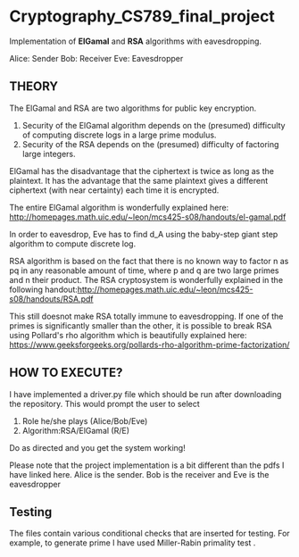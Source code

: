 # Cryptography_CS789_final_project
Implementation of **ElGamal** and **RSA** algorithms with eavesdropping.

Alice: Sender
Bob: Receiver
Eve: Eavesdropper


## THEORY

The ElGamal and  RSA are two algorithms for public key encryption.

1) Security of the ElGamal algorithm depends on the (presumed) difficulty of computing discrete logs in a
large prime modulus.
2) Security of the RSA depends on the (presumed) difficulty of factoring large integers.


ElGamal has the disadvantage that the ciphertext is twice as
long as the plaintext. It has the advantage that the same plaintext gives a different
ciphertext (with near certainty) each time it is encrypted.   

The entire ElGamal algorithm  is wonderfully explained here:
http://homepages.math.uic.edu/~leon/mcs425-s08/handouts/el-gamal.pdf

In order to eavesdrop, Eve has to find d_A using the baby-step giant step algorithm to compute discrete log.

RSA algorithm is based on the fact that there is no known way to factor n as pq in
any reasonable amount of time, where p and q are two large primes and n their product. The RSA cryptosystem is wonderfully explained in the following handout:http://homepages.math.uic.edu/~leon/mcs425-s08/handouts/RSA.pdf

This still doesnot make RSA totally immune to eavesdropping. If one of the primes is significantly smaller than the other, it is possible to break RSA using Pollard's rho algorithm which is beautifully explained here: https://www.geeksforgeeks.org/pollards-rho-algorithm-prime-factorization/

##  HOW TO EXECUTE?

I have implemented a driver.py file which should be run after downloading the repository.
This would prompt the user to select 
1. Role he/she plays (Alice/Bob/Eve)
2. Algorithm:RSA/ElGamal (R/E)

Do as directed and you get the system working!

Please note that the project implementation is a bit different than the pdfs I have linked here. Alice is the sender. Bob is the receiver and Eve is the eavesdropper
## Testing

The files contain various conditional checks that are inserted for testing. For example, to generate prime I have used Miller-Rabin primality test .
